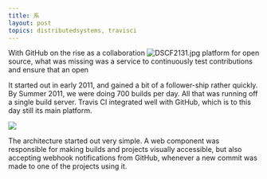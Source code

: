 ```yaml
---
title: 系
layout: post
topics: distributedsystems, travisci
---
```



With GitHub on the rise as a collaboration
 ![](https://lh4.googleusercontent.com/OcVs6trVhvtnUGmG7GJKaH0yViyHXFhecnD9jUAK0A=s0 "DSCF2131.jpg")
platform for open source, what was
missing was a service to continuously test contributions and ensure that an open


It started out in early 2011, and gained a bit of a follower-ship rather
quickly. By Summer 2011, we were doing 700 builds per day. All that was running
off a single build server. Travis CI integrated well with GitHub, which is to
this day still its main platform.

![](http://s3itch.paperplanes.de/The_Smallest_Distributed_System.004.jpg_20131018_153228.jpg)

The architecture started out very simple. A web component was responsible for
making builds and projects visually accessible, but also accepting webhook
notifications from GitHub, whenever a new commit was made to one of the projects
using it.
 